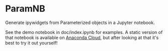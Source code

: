 # ParamNB

Generate ipywidgets from Parameterized objects in a Jupyter notebook.

See the demo notebook in doc/index.ipynb for examples.  A static
version of that notebook is available on 
[Anaconda Cloud](https://anaconda.org/jbednar/paramnb), 
but after looking at that it's best to try it out yourself!
